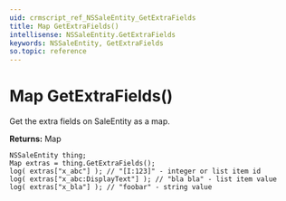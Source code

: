 ```yaml
---
uid: crmscript_ref_NSSaleEntity_GetExtraFields
title: Map GetExtraFields()
intellisense: NSSaleEntity.GetExtraFields
keywords: NSSaleEntity, GetExtraFields
so.topic: reference
---
```


# Map GetExtraFields()

Get the extra fields on SaleEntity as a map.

**Returns:** Map

```crmscript
NSSaleEntity thing;
Map extras = thing.GetExtraFields();
log( extras["x_abc"] ); // "[I:123]" - integer or list item id
log( extras["x_abc:DisplayText"] ); // "bla bla" - list item value
log( extras["x_bla"] ); // "foobar" - string value
```

